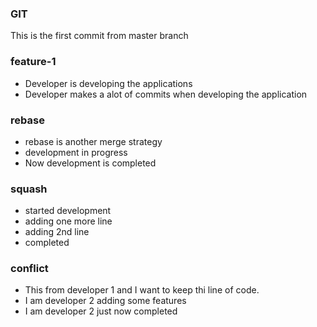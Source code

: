### GIT
This is the first commit from master branch

### feature-1
* Developer is developing the applications
* Developer makes a alot of commits when developing the application

### rebase
* rebase is another merge strategy
* development in progress
* Now development is completed

### squash
* started development
* adding one more line
* adding 2nd line
* completed

### conflict
* This from developer 1 and I want to keep thi line of code.
* I am developer 2 adding some features
* I am developer 2 just now completed